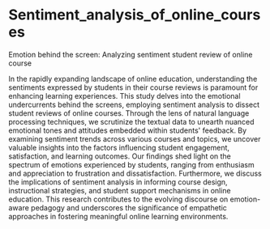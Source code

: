 # Sentiment_analysis_of_online_courses


Emotion behind the screen: Analyzing sentiment student review of online course

In the rapidly expanding landscape of online education, understanding the sentiments expressed by students in their course reviews is paramount for enhancing learning experiences. This study delves into the emotional undercurrents behind the screens, employing sentiment analysis to dissect student reviews of online courses. Through the lens of natural language processing techniques, we scrutinize the textual data to unearth nuanced emotional tones and attitudes embedded within students' feedback. By examining sentiment trends across various courses and topics, we uncover valuable insights into the factors influencing student engagement, satisfaction, and learning outcomes. Our findings shed light on the spectrum of emotions experienced by students, ranging from enthusiasm and appreciation to frustration and dissatisfaction. Furthermore, we discuss the implications of sentiment analysis in informing course design, instructional strategies, and student support mechanisms in online education. This research contributes to the evolving discourse on emotion-aware pedagogy and underscores the significance of empathetic approaches in fostering meaningful online learning environments.
